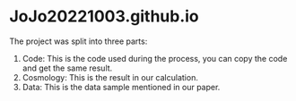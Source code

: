 # JoJo20221003.github.io
The project was split into three parts:
1. Code: This is the code used during the process, you can copy the code and get the same result.
2. Cosmology: This is the result in our calculation.
3. Data: This is the data sample mentioned in our paper.
